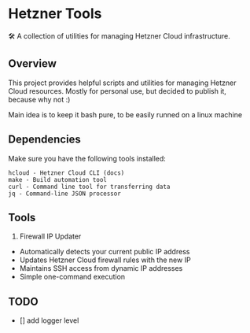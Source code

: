
# Hetzner Tools
🛠️ A collection of utilities for managing Hetzner Cloud infrastructure.

## Overview
This project provides helpful scripts and utilities for managing Hetzner Cloud resources. Mostly for personal use, but decided to publish it, because why not :) 

Main idea is to keep it bash pure, to be easily runned on a linux machine

## Dependencies
Make sure you have the following tools installed:


    hcloud - Hetzner Cloud CLI (docs)
    make - Build automation tool
    curl - Command line tool for transferring data
    jq - Command-line JSON processor

## Tools

1. Firewall IP Updater

- Automatically detects your current public IP address
- Updates Hetzner Cloud firewall rules with the new IP
- Maintains SSH access from dynamic IP addresses
- Simple one-command execution

## TODO

- [] add logger level
